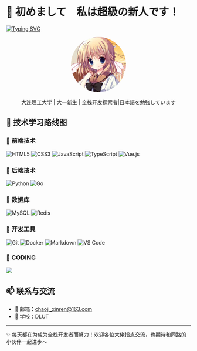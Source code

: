 # 👋 初めまして　私は超級の新人です！
[![Typing SVG](https://readme-typing-svg.demolab.com?font=Fira+Code&pause=1000&color=478EF7&center=true&vCenter=true&width=435&lines=%E8%8E%AB%E5%90%AC%E7%A9%BF%E6%9E%97%E6%89%93%E5%8F%B6%E5%A3%B0%EF%BC%8C%E4%BD%95%E5%A6%A8%E5%90%9F%E5%95%B8%E4%B8%94%E5%BE%90%E8%A1%8C)](https://git.io/typing-svg)
<div align="center">
  <img src="touxiang.jpg" alt="个人头像" width="150" height="150" style="border-radius: 50%;">
  <p>大连理工大学 | 大一新生 | 全栈开发探索者|日本語を勉強しています</p>

</div>

## 🚀 技术学习路线图

### 🔹 前端技术
  ![HTML5](https://img.shields.io/badge/HTML5-E34F26?style=flat-square&logo=html5&logoColor=white)
  ![CSS3](https://img.shields.io/badge/CSS3-1572B6?style=flat-square&logo=css3&logoColor=white)
  ![JavaScript](https://img.shields.io/badge/JavaScript-F7DF1E?style=flat-square&logo=javascript&logoColor=black)
  ![TypeScript](https://img.shields.io/badge/TypeScript-3178C6?style=flat-square&logo=typescript&logoColor=white&opacity=70)
  ![Vue.js](https://img.shields.io/badge/Vue.js-4FC08D?style=flat-square&logo=vue.js&logoColor=white&opacity=50)

### 🔹 后端技术
  ![Python](https://img.shields.io/badge/Python-3776AB?style=flat-square&logo=python&logoColor=white)
  ![Go](https://img.shields.io/badge/Go-00ADD8?style=flat-square&logo=go&logoColor=white&opacity=50)

### 🔹 数据库
  ![MySQL](https://img.shields.io/badge/MySQL-005C84?style=flat-square&logo=mysql&logoColor=white&opacity=70)
  ![Redis](https://img.shields.io/badge/Redis-DC382D?style=flat-square&logo=redis&logoColor=white&opacity=30)

### 🔹 开发工具
  ![Git](https://img.shields.io/badge/Git-F05032?style=flat-square&logo=git&logoColor=white)
  ![Docker](https://img.shields.io/badge/Docker-2496ED?style=flat-square&logo=docker&logoColor=white&opacity=50)
  ![Markdown](https://img.shields.io/badge/Markdown-000000?style=flat-square&logo=markdown&logoColor=white)
  ![VS Code](https://img.shields.io/badge/VS%20Code-0078D4?style=flat-square&logo=visual-studio-code&logoColor=white)
### 🔹 CODING
  ![](https://wakatime.com/share/@chaoji_xinren/5d67a3e3-0e5b-497a-aee1-d3a7e4fadb12.png)
## 📫 联系与交流
- 📧 邮箱：chaoji_xinren@163.com
- 🏫 学校：DLUT
---
✨ 每天都在为成为全栈开发者而努力！欢迎各位大佬指点交流，也期待和同路的小伙伴一起进步～

